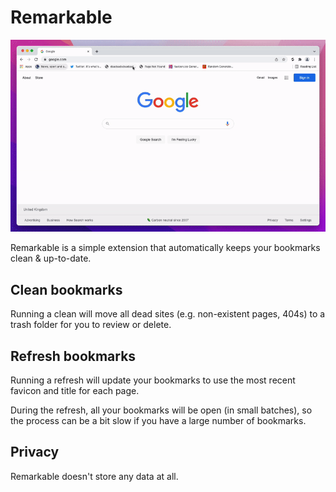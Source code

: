 # Remarkable

![](./src/assets/demo.gif)

Remarkable is a simple extension that automatically keeps your bookmarks clean & up-to-date.

## Clean bookmarks

Running a clean will move all dead sites (e.g. non-existent pages, 404s) to a trash folder for you to review or delete.

## Refresh bookmarks

Running a refresh will update your bookmarks to use the most recent favicon and title for each page.

During the refresh, all your bookmarks will be open (in small batches), so the process can be a bit slow if you have a large number of bookmarks.

## Privacy

Remarkable doesn't store any data at all.
